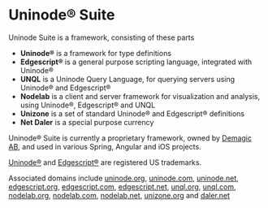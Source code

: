 # Uninode® Suite

Uninode Suite is a framework, consisting of these parts
* **Uninode®** is a framework for type definitions
* **Edgescript®** is a general purpose scripting language, integrated with Uninode®
* **UNQL** is a Uninode Query Language, for querying servers using Uninode® and Edgescript®
* **Nodelab** is a client and server framework for visualization and analysis, using Uninode®, Edgescript® and UNQL
* **Unizone** is a set of standard Uninode® and Edgescript® definitions
* **Net Daler** is a special purpose currency

Uninode® Suite is currently a proprietary framework, owned by 
<a href="http://www.demagic.com" target="_blank">Demagic AB</a>, and used in various 
Spring, Angular and iOS projects.

<a href="https://trademarks.justia.com/780/37/uninode-78037205.html" target="_blank">Uninode®</a> and
<a href="https://trademarks.justia.com/858/04/edgescript-85804038.html" target="_blank">Edgescript®</a> 
are registered US trademarks.

Associated domains include
<a href="https://www.uninode.org" target="_blank">uninode.org</a>,
<a href="https://www.uninode.com" target="_blank">uninode.com</a>,
<a href="https://www.uninode.net" target="_blank">uninode.net</a>,
<a href="https://www.edgescript.org" target="_blank">edgescript.org</a>,
<a href="https://www.edgescript.com" target="_blank">edgescript.com</a>,
<a href="https://www.edgescript.net" target="_blank">edgescript.net</a>,
<a href="https://www.unql.org" target="_blank">unql.org</a>,
<a href="https://www.unql.com" target="_blank">unql.com</a>,
<a href="https://www.nodelab.org" target="_blank">nodelab.org</a>,
<a href="https://www.nodelab.com" target="_blank">nodelab.com</a>,
<a href="https://www.nodelab.net" target="_blank">nodelab.net</a>,
<a href="https://www.unizone.org" target="_blank">unizone.org</a> and
<a href="https://www.daler.net" target="_blank">daler.net</a>
